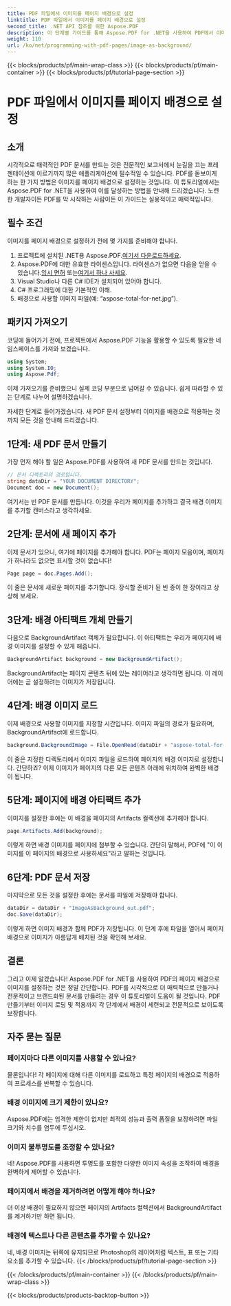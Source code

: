 ```yaml
---
title: PDF 파일에서 이미지를 페이지 배경으로 설정
linktitle: PDF 파일에서 이미지를 페이지 배경으로 설정
second_title: .NET API 참조를 위한 Aspose.PDF
description: 이 단계별 가이드를 통해 Aspose.PDF for .NET을 사용하여 PDF에서 이미지를 페이지 배경으로 설정하는 방법을 알아보세요. 전문적이고 시각적으로 매력적인 문서를 만드세요.
weight: 110
url: /ko/net/programming-with-pdf-pages/image-as-background/
---
```


{{< blocks/products/pf/main-wrap-class >}}
{{< blocks/products/pf/main-container >}}
{{< blocks/products/pf/tutorial-page-section >}}

# PDF 파일에서 이미지를 페이지 배경으로 설정

## 소개

시각적으로 매력적인 PDF 문서를 만드는 것은 전문적인 보고서에서 눈길을 끄는 프레젠테이션에 이르기까지 많은 애플리케이션에 필수적일 수 있습니다. PDF를 돋보이게 하는 한 가지 방법은 이미지를 페이지 배경으로 설정하는 것입니다. 이 튜토리얼에서는 Aspose.PDF for .NET을 사용하여 이를 달성하는 방법을 안내해 드리겠습니다. 노련한 개발자이든 PDF를 막 시작하는 사람이든 이 가이드는 실용적이고 매력적입니다.

## 필수 조건

이미지를 페이지 배경으로 설정하기 전에 몇 가지를 준비해야 합니다.

1.  프로젝트에 설치된 .NET용 Aspose.PDF.[여기서 다운로드하세요](https://releases.aspose.com/pdf/net/).
2.  Aspose.PDF에 대한 유효한 라이센스입니다. 라이센스가 없으면 다음을 얻을 수 있습니다.[임시 면허](https://purchase.aspose.com/temporary-license/) 또는[여기서 하나 사세요](https://purchase.aspose.com/buy).
3. Visual Studio나 다른 C# IDE가 설치되어 있어야 합니다.
4. C# 프로그래밍에 대한 기본적인 이해.
5. 배경으로 사용할 이미지 파일(예: “aspose-total-for-net.jpg”).

## 패키지 가져오기

코딩에 들어가기 전에, 프로젝트에서 Aspose.PDF 기능을 활용할 수 있도록 필요한 네임스페이스를 가져와 보겠습니다.

```csharp
using System;
using System.IO;
using Aspose.Pdf;
```

이제 가져오기를 준비했으니 실제 코딩 부분으로 넘어갈 수 있습니다. 쉽게 따라할 수 있는 단계로 나누어 설명하겠습니다.

자세한 단계로 들어가겠습니다. 새 PDF 문서 설정부터 이미지를 배경으로 적용하는 것까지 모든 것을 안내해 드리겠습니다.

## 1단계: 새 PDF 문서 만들기

가장 먼저 해야 할 일은 Aspose.PDF를 사용하여 새 PDF 문서를 만드는 것입니다.

```csharp
// 문서 디렉토리의 경로입니다.
string dataDir = "YOUR DOCUMENT DIRECTORY";
Document doc = new Document();
```

여기서는 빈 PDF 문서를 만듭니다. 이것을 우리가 페이지를 추가하고 결국 배경 이미지를 추가할 캔버스라고 생각하세요.

## 2단계: 문서에 새 페이지 추가

이제 문서가 있으니, 여기에 페이지를 추가해야 합니다. PDF는 페이지 모음이며, 페이지가 하나라도 없으면 표시할 것이 없습니다!

```csharp
Page page = doc.Pages.Add();
```

이 줄은 문서에 새로운 페이지를 추가합니다. 장식할 준비가 된 빈 종이 한 장이라고 상상해 보세요.

## 3단계: 배경 아티팩트 개체 만들기

다음으로 BackgroundArtifact 객체가 필요합니다. 이 아티팩트는 우리가 페이지에 배경 이미지를 설정할 수 있게 해줍니다.

```csharp
BackgroundArtifact background = new BackgroundArtifact();
```

BackgroundArtifact는 페이지 콘텐츠 뒤에 있는 레이어라고 생각하면 됩니다. 이 레이어에는 곧 설정하려는 이미지가 저장됩니다.

## 4단계: 배경 이미지 로드

이제 배경으로 사용할 이미지를 지정할 시간입니다. 이미지 파일의 경로가 필요하며, BackgroundArtifact에 로드합니다.

```csharp
background.BackgroundImage = File.OpenRead(dataDir + "aspose-total-for-net.jpg");
```

이 줄은 지정한 디렉토리에서 이미지 파일을 로드하여 페이지의 배경 이미지로 설정합니다. 간단하죠? 이제 이미지가 페이지의 다른 모든 콘텐츠 아래에 위치하여 완벽한 배경이 됩니다.

## 5단계: 페이지에 배경 아티팩트 추가

이미지를 설정한 후에는 이 배경을 페이지의 Artifacts 컬렉션에 추가해야 합니다.

```csharp
page.Artifacts.Add(background);
```

이렇게 하면 배경 이미지를 페이지에 첨부할 수 있습니다. 간단히 말해서, PDF에 "이 이미지를 이 페이지의 배경으로 사용하세요"라고 말하는 것입니다.

## 6단계: PDF 문서 저장

마지막으로 모든 것을 설정한 후에는 문서를 파일에 저장해야 합니다.

```csharp
dataDir = dataDir + "ImageAsBackground_out.pdf";
doc.Save(dataDir);
```

이렇게 하면 이미지 배경과 함께 PDF가 저장됩니다. 이 단계 후에 파일을 열어서 페이지 배경으로 이미지가 아름답게 배치된 것을 확인해 보세요.

## 결론

그리고 이제 알겠습니다! Aspose.PDF for .NET을 사용하여 PDF의 페이지 배경으로 이미지를 설정하는 것은 정말 간단합니다. PDF를 시각적으로 더 매력적으로 만들거나 전문적이고 브랜드화된 문서를 만들려는 경우 이 튜토리얼이 도움이 될 것입니다. PDF 만들기부터 이미지 로딩 및 적용까지 각 단계에서 배경이 세련되고 전문적으로 보이도록 보장합니다.

## 자주 묻는 질문

### 페이지마다 다른 이미지를 사용할 수 있나요?
물론입니다! 각 페이지에 대해 다른 이미지를 로드하고 특정 페이지의 배경으로 적용하여 프로세스를 반복할 수 있습니다.

### 배경 이미지에 크기 제한이 있나요?
Aspose.PDF에는 엄격한 제한이 없지만 최적의 성능과 출력 품질을 보장하려면 파일 크기와 치수를 염두에 두십시오.

### 이미지 불투명도를 조정할 수 있나요?
네! Aspose.PDF를 사용하면 투명도를 포함한 다양한 이미지 속성을 조작하여 배경을 완벽하게 제어할 수 있습니다.

### 페이지에서 배경을 제거하려면 어떻게 해야 하나요?
더 이상 배경이 필요하지 않으면 페이지의 Artifacts 컬렉션에서 BackgroundArtifact를 제거하기만 하면 됩니다.

### 배경에 텍스트나 다른 콘텐츠를 추가할 수 있나요?
네, 배경 이미지는 뒤쪽에 유지되므로 Photoshop의 레이어처럼 텍스트, 표 또는 기타 요소를 추가할 수 있습니다.
{{< /blocks/products/pf/tutorial-page-section >}}

{{< /blocks/products/pf/main-container >}}
{{< /blocks/products/pf/main-wrap-class >}}

{{< blocks/products/products-backtop-button >}}
